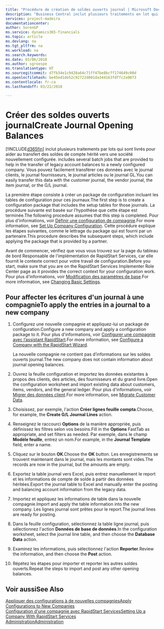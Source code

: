 ```yaml
---
title: "Procédure de création de soldes ouverts journal | Microsoft Docs"
description: "Business Central inclut plusieurs traitements en lot qui sont fournis pour aider au transfert des soldes de compte hérités vers une compagnie nouvellement configurée. Vous pouvez facilement transférer ces données avec des reports de journal."
services: project-madeira
documentationcenter: 
author: SorenGP
ms.service: dynamics365-financials
ms.topic: article
ms.devlang: na
ms.tgt_pltfrm: na
ms.workload: na
ms.search.keywords: 
ms.date: 03/06/2018
ms.author: sgroespe
ms.translationtype: HT
ms.sourcegitcommit: d7fb34e1c9428a64c71ff47be8bcff174649c00d
ms.openlocfilehash: be45ed1de52c92722d801da344163fdffc2a9073
ms.contentlocale: fr-ca
ms.lasthandoff: 03/22/2018

---
```

# <a name="create-journal-opening-balances"></a><span data-ttu-id="45cfb-104">Créer des soldes ouverts journal</span><span class="sxs-lookup"><span data-stu-id="45cfb-104">Create Journal Opening Balances</span></span>
[!INCLUDE[d365fin](includes/d365fin_md.md)]<span data-ttu-id="45cfb-105"> inclut plusieurs traitements par lots qui sont livrés pour aider au transfert des soldes de compte hérité vers une société nouvellement configurée.</span><span class="sxs-lookup"><span data-stu-id="45cfb-105"> includes several batch jobs that are provided to help in the transfer of legacy account balances to a newly configured company.</span></span> <span data-ttu-id="45cfb-106">Vous pouvez facilement transférer ces données avec le journal clients, le journal fournisseurs, le journal articles ou le journal GL.</span><span class="sxs-lookup"><span data-stu-id="45cfb-106">You can easily transfer this data with the customer journal, the vendor journal, the item journal, or the G/L journal.</span></span>

<span data-ttu-id="45cfb-107">La première étape consiste à créer un package de configuration incluant les tables de configuration pour ces journaux.</span><span class="sxs-lookup"><span data-stu-id="45cfb-107">The first step is to create a configuration package that includes the setup tables for those journals.</span></span> <span data-ttu-id="45cfb-108">La procédure suivante est basée sur l’hypothèse que cette étape est terminée.</span><span class="sxs-lookup"><span data-stu-id="45cfb-108">The following procedure assumes that this step is completed.</span></span> <span data-ttu-id="45cfb-109">Pour plus d'informations, voir [Définir une configuration de compagnie](admin-set-up-company-configuration.md).</span><span class="sxs-lookup"><span data-stu-id="45cfb-109">For more information, see [Set Up Company Configuration](admin-set-up-company-configuration.md).</span></span> <span data-ttu-id="45cfb-110">Cette procédure explique les étapes suivantes, comme le lettrage du package qui est fourni par un partenaire.</span><span class="sxs-lookup"><span data-stu-id="45cfb-110">This procedure describes the subsequent steps, which include applying the package that is provided by a partner.</span></span>  

<span data-ttu-id="45cfb-111">Avant de commencer, vérifiez que vous vous trouvez sur la page du tableau de bord Responsable de l'implémentation de RapidStart Services, car elle fournit le contexte correct pour votre travail de configuration.</span><span class="sxs-lookup"><span data-stu-id="45cfb-111">Before you start, make sure that you are on the RapidStart Services Implementer Role Center page as it provides the correct context for your configuration work.</span></span> <span data-ttu-id="45cfb-112">Pour plus d'informations, voir [Modification des paramètres de base](ui-change-basic-settings.md).</span><span class="sxs-lookup"><span data-stu-id="45cfb-112">For more information, see [Changing Basic Settings](ui-change-basic-settings.md).</span></span>

## <a name="to-apply-the-entries-in-a-journal-to-a-new-company"></a><span data-ttu-id="45cfb-113">Pour affecter les écritures d'un journal à une compagnie</span><span class="sxs-lookup"><span data-stu-id="45cfb-113">To apply the entries in a journal to a new company</span></span>  
1. <span data-ttu-id="45cfb-114">Configurez une nouvelle compagnie et appliquez-lui un package de configuration.</span><span class="sxs-lookup"><span data-stu-id="45cfb-114">Configure a new company and apply a configuration package to it.</span></span> <span data-ttu-id="45cfb-115">Pour plus d'informations, voir [Configurer une compagnie avec l’assistant RapidStart](admin-how-to-configure-a-company-with-the-rapidstart-wizard.md).</span><span class="sxs-lookup"><span data-stu-id="45cfb-115">For more information, see [Configure a Company with the RapidStart Wizard](admin-how-to-configure-a-company-with-the-rapidstart-wizard.md).</span></span>  

    <span data-ttu-id="45cfb-116">La nouvelle compagnie ne contient pas d’informations sur les soldes ouverts journal.</span><span class="sxs-lookup"><span data-stu-id="45cfb-116">The new company does not contain information about journal opening balances.</span></span>  

2. <span data-ttu-id="45cfb-117">Ouvrez la feuille configuration et importez les données existantes à propos des clients, des articles, des fournisseurs et du grand livre.</span><span class="sxs-lookup"><span data-stu-id="45cfb-117">Open the configuration worksheet and import existing data about customers, items, vendors, and the general ledger.</span></span> <span data-ttu-id="45cfb-118">Pour plus d'informations, voir [Migrer des données client](admin-migrate-customer-data.md).</span><span class="sxs-lookup"><span data-stu-id="45cfb-118">For more information, see [Migrate Customer Data](admin-migrate-customer-data.md).</span></span>  
3. <span data-ttu-id="45cfb-119">Choisissez, par exemple, l'action **Créer lignes feuille compta**.</span><span class="sxs-lookup"><span data-stu-id="45cfb-119">Choose, for example, the **Create G/L Journal Lines** action.</span></span>  
4. <span data-ttu-id="45cfb-120">Renseignez le raccourci **Options** de la manière appropriée, puis définissez les filtres selon vos besoins.</span><span class="sxs-lookup"><span data-stu-id="45cfb-120">Fill in the **Options** FastTab as appropriate, and set filters as needed.</span></span> <span data-ttu-id="45cfb-121">Par exemple, dans le champ **Modèle feuille**, entrez un nom.</span><span class="sxs-lookup"><span data-stu-id="45cfb-121">For example, in the **Journal Template** field, enter a name.</span></span>  
5. <span data-ttu-id="45cfb-122">Cliquez sur le bouton **OK**.</span><span class="sxs-lookup"><span data-stu-id="45cfb-122">Choose the **OK** button.</span></span> <span data-ttu-id="45cfb-123">Les enregistrements se trouvent maintenant dans le journal, mais les montants sont vides.</span><span class="sxs-lookup"><span data-stu-id="45cfb-123">The records are now in the journal, but the amounts are empty.</span></span>  
6. <span data-ttu-id="45cfb-124">Exportez la table journal vers Excel, puis entrez manuellement le report et les informations de compte de solde à partir des données héritées.</span><span class="sxs-lookup"><span data-stu-id="45cfb-124">Export the journal table to Excel and manually enter the posting and balancing account information from the legacy data.</span></span>
7. <span data-ttu-id="45cfb-125">Importez et appliquez les informations de table dans la nouvelle compagnie.</span><span class="sxs-lookup"><span data-stu-id="45cfb-125">Import and apply the table information into the new company.</span></span> <span data-ttu-id="45cfb-126">Les lignes journal sont prêtes pour le report.</span><span class="sxs-lookup"><span data-stu-id="45cfb-126">The journal lines are ready for posting.</span></span>  
8. <span data-ttu-id="45cfb-127">Dans la feuille configuration, sélectionnez la table ligne journal, puis sélectionnez l'action **Données de base de données**.</span><span class="sxs-lookup"><span data-stu-id="45cfb-127">In the configuration worksheet, select the journal line table, and then choose the **Database Data** action.</span></span>  
9. <span data-ttu-id="45cfb-128">Examinez les informations, puis sélectionnez l'action **Reporter**.</span><span class="sxs-lookup"><span data-stu-id="45cfb-128">Review the information, and then choose the **Post** action.</span></span>  
10. <span data-ttu-id="45cfb-129">Répétez les étapes pour importer et reporter les autres soldes ouverts.</span><span class="sxs-lookup"><span data-stu-id="45cfb-129">Repeat the steps to import and post any other opening balances.</span></span>  

## <a name="see-also"></a><span data-ttu-id="45cfb-130">Voir aussi</span><span class="sxs-lookup"><span data-stu-id="45cfb-130">See Also</span></span>  
[<span data-ttu-id="45cfb-131">Appliquer des configurations à de nouvelles compagnies</span><span class="sxs-lookup"><span data-stu-id="45cfb-131">Apply Configurations to New Companies</span></span>](admin-apply-configuration-to-new-companies.md)  
[<span data-ttu-id="45cfb-132">Configuration d'une compagnie avec RapidStart Services</span><span class="sxs-lookup"><span data-stu-id="45cfb-132">Setting Up a Company With RapidStart Services</span></span>](admin-set-up-a-company-with-rapidstart.md)  
[<span data-ttu-id="45cfb-133">Administration</span><span class="sxs-lookup"><span data-stu-id="45cfb-133">Administration</span></span>](admin-setup-and-administration.md)

